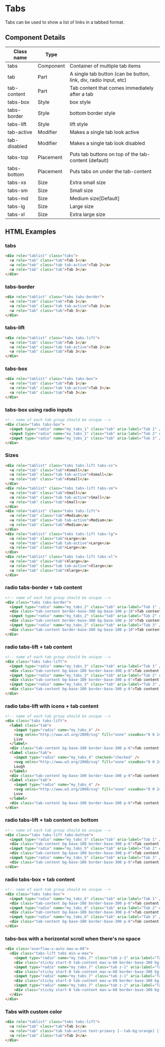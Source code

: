 # Tabs

Tabs can be used to show a list of links in a tabbed format.

## Component Details

| Class name | Type |  |
| --- | --- | --- |
| tabs | Component | Container of multiple tab items |
| tab | Part | A single tab button (can be button, link, div, radio input, etc) |
| tab-content | Part | Tab content that comes immediately after a tab |
| tabs-box | Style | box style |
| tabs-border | Style | bottom border style |
| tabs-lift | Style | lift style |
| tab-active | Modifier | Makes a single tab look active |
| tab-disabled | Modifier | Makes a single tab look disabled |
| tabs-top | Placement | Puts tab buttons on top of the tab-content (default) |
| tabs-bottom | Placement | Puts tabs on under the tab-content |
| tabs-xs | Size | Extra small size |
| tabs-sm | Size | Small size |
| tabs-md | Size | Medium size[Default] |
| tabs-lg | Size | Large size |
| tabs-xl | Size | Extra large size |

## HTML Examples

### tabs

```html
<div role="tablist" class="tabs">
  <a role="tab" class="tab">Tab 1</a>
  <a role="tab" class="tab tab-active">Tab 2</a>
  <a role="tab" class="tab">Tab 3</a>
</div>
```

### tabs-border

```html
<div role="tablist" class="tabs tabs-border">
  <a role="tab" class="tab">Tab 1</a>
  <a role="tab" class="tab tab-active">Tab 2</a>
  <a role="tab" class="tab">Tab 3</a>
</div>
```

### tabs-lift

```html
<div role="tablist" class="tabs tabs-lift">
  <a role="tab" class="tab">Tab 1</a>
  <a role="tab" class="tab tab-active">Tab 2</a>
  <a role="tab" class="tab">Tab 3</a>
</div>
```

### tabs-box

```html
<div role="tablist" class="tabs tabs-box">
  <a role="tab" class="tab">Tab 1</a>
  <a role="tab" class="tab tab-active">Tab 2</a>
  <a role="tab" class="tab">Tab 3</a>
</div>
```

### tabs-box using radio inputs

```html
<!-- name of each tab group should be unique -->
<div class="tabs tabs-box">
  <input type="radio" name="my_tabs_1" class="tab" aria-label="Tab 1" />
  <input type="radio" name="my_tabs_1" class="tab" aria-label="Tab 2" checked="checked" />
  <input type="radio" name="my_tabs_1" class="tab" aria-label="Tab 3" />
</div>
```

### Sizes

```html
<div role="tablist" class="tabs tabs-lift tabs-xs">
  <a role="tab" class="tab">Xsmall</a>
  <a role="tab" class="tab tab-active">Xsmall</a>
  <a role="tab" class="tab">Xsmall</a>
</div>
<div role="tablist" class="tabs tabs-lift tabs-sm">
  <a role="tab" class="tab">Small</a>
  <a role="tab" class="tab tab-active">Small</a>
  <a role="tab" class="tab">Small</a>
</div>
<div role="tablist" class="tabs tabs-lift">
  <a role="tab" class="tab">Medium</a>
  <a role="tab" class="tab tab-active">Medium</a>
  <a role="tab" class="tab">Medium</a>
</div>
<div role="tablist" class="tabs tabs-lift tabs-lg">
  <a role="tab" class="tab">Large</a>
  <a role="tab" class="tab tab-active">Large</a>
  <a role="tab" class="tab">Large</a>
</div>
<div role="tablist" class="tabs tabs-lift tabs-xl">
  <a role="tab" class="tab">Xlarge</a>
  <a role="tab" class="tab tab-active">Xlarge</a>
  <a role="tab" class="tab">Xlarge</a>
</div>
```

### radio tabs-border + tab content

```html
<!-- name of each tab group should be unique -->
<div class="tabs tabs-border">
  <input type="radio" name="my_tabs_2" class="tab" aria-label="Tab 1" />
  <div class="tab-content border-base-300 bg-base-100 p-10">Tab content 1</div>
  <input type="radio" name="my_tabs_2" class="tab" aria-label="Tab 2" checked="checked" />
  <div class="tab-content border-base-300 bg-base-100 p-10">Tab content 2</div>
  <input type="radio" name="my_tabs_2" class="tab" aria-label="Tab 3" />
  <div class="tab-content border-base-300 bg-base-100 p-10">Tab content 3</div>
</div>
```

### radio tabs-lift + tab content

```html
<!-- name of each tab group should be unique -->
<div class="tabs tabs-lift">
  <input type="radio" name="my_tabs_3" class="tab" aria-label="Tab 1" />
  <div class="tab-content bg-base-100 border-base-300 p-6">Tab content 1</div>
  <input type="radio" name="my_tabs_3" class="tab" aria-label="Tab 2" checked="checked" />
  <div class="tab-content bg-base-100 border-base-300 p-6">Tab content 2</div>
  <input type="radio" name="my_tabs_3" class="tab" aria-label="Tab 3" />
  <div class="tab-content bg-base-100 border-base-300 p-6">Tab content 3</div>
</div>
```

### radio tabs-lift with icons + tab content

```html
<!-- name of each tab group should be unique -->
<div class="tabs tabs-lift">
  <label class="tab">
    <input type="radio" name="my_tabs_4" />
    <svg xmlns="http://www.w3.org/2000/svg" fill="none" viewBox="0 0 24 24" stroke-width="1.5" stroke="currentColor" class="size-4 me-2"><path stroke-linecap="round" stroke-linejoin="round" d="M5.25 5.653c0-.856.917-1.398 1.667-.986l11.54 6.347a1.125 1.125 0 0 1 0 1.972l-11.54 6.347a1.125 1.125 0 0 1-1.667-.986V5.653Z" /></svg>
    Live
  </label>
  <div class="tab-content bg-base-100 border-base-300 p-6">Tab content 1</div>
  <label class="tab">
    <input type="radio" name="my_tabs_4" checked="checked" />
    <svg xmlns="http://www.w3.org/2000/svg" fill="none" viewBox="0 0 24 24" stroke-width="1.5" stroke="currentColor" class="size-4 me-2"><path stroke-linecap="round" stroke-linejoin="round" d="M15.182 15.182a4.5 4.5 0 0 1-6.364 0M21 12a9 9 0 1 1-18 0 9 9 0 0 1 18 0ZM9.75 9.75c0 .414-.168.75-.375.75S9 10.164 9 9.75 9.168 9 9.375 9s.375.336.375.75Zm-.375 0h.008v.015h-.008V9.75Zm5.625 0c0 .414-.168.75-.375.75s-.375-.336-.375-.75.168-.75.375-.75.375.336.375.75Zm-.375 0h.008v.015h-.008V9.75Z" /></svg>
    Laugh
  </label>
  <div class="tab-content bg-base-100 border-base-300 p-6">Tab content 2</div>
  <label class="tab">
    <input type="radio" name="my_tabs_4" />
    <svg xmlns="http://www.w3.org/2000/svg" fill="none" viewBox="0 0 24 24" stroke-width="1.5" stroke="currentColor" class="size-4 me-2"><path stroke-linecap="round" stroke-linejoin="round" d="M21 8.25c0-2.485-2.099-4.5-4.688-4.5-1.935 0-3.597 1.126-4.312 2.733-.715-1.607-2.377-2.733-4.313-2.733C5.1 3.75 3 5.765 3 8.25c0 7.22 9 12 9 12s9-4.78 9-12Z" /></svg>
    Love
  </label>
  <div class="tab-content bg-base-100 border-base-300 p-6">Tab content 3</div>
</div>
```

### radio tabs-lift + tab content on bottom

```html
<!-- name of each tab group should be unique -->
<div class="tabs tabs-lift tabs-bottom">
  <input type="radio" name="my_tabs_5" class="tab" aria-label="Tab 1" />
  <div class="tab-content bg-base-100 border-base-300 p-6">Tab content 1</div>
  <input type="radio" name="my_tabs_5" class="tab" aria-label="Tab 2" checked="checked" />
  <div class="tab-content bg-base-100 border-base-300 p-6">Tab content 2</div>
  <input type="radio" name="my_tabs_5" class="tab" aria-label="Tab 3" />
  <div class="tab-content bg-base-100 border-base-300 p-6">Tab content 3</div>
</div>
```

### radio tabs-box + tab content

```html
<!-- name of each tab group should be unique -->
<div class="tabs tabs-box">
  <input type="radio" name="my_tabs_6" class="tab" aria-label="Tab 1" />
  <div class="tab-content bg-base-100 border-base-300 p-6">Tab content 1</div>
  <input type="radio" name="my_tabs_6" class="tab" aria-label="Tab 2" checked="checked" />
  <div class="tab-content bg-base-100 border-base-300 p-6">Tab content 2</div>
  <input type="radio" name="my_tabs_6" class="tab" aria-label="Tab 3" />
  <div class="tab-content bg-base-100 border-base-300 p-6">Tab content 3</div>
</div>
```

### tabs-box with a horizontal scroll when there's no space

```html
<div class="overflow-x-auto max-w-60">
  <div class="tabs-lift tabs min-w-max">
    <input type="radio" name="my_tabs_7" class="tab z-1" aria-label="Tab title 1" />
    <div class="sticky start-0 tab-content max-w-60 border-base-300 bg-base-100 p-6">Tab content 1</div>
    <input type="radio" name="my_tabs_7" class="tab z-1" aria-label="Tab title 2" checked="checked" />
    <div class="sticky start-0 tab-content max-w-60 border-base-300 bg-base-100 p-6">Tab content 2</div>
    <input type="radio" name="my_tabs_7" class="tab z-1" aria-label="Tab title 3" />
    <div class="sticky start-0 tab-content max-w-60 border-base-300 bg-base-100 p-6">Tab content 3</div>
    <input type="radio" name="my_tabs_7" class="tab z-1" aria-label="Tab title 4" />
    <div class="sticky start-0 tab-content max-w-60 border-base-300 bg-base-100 p-6">Tab content 4</div>
  </div>
</div>
```

### Tabs with custom color

```html
<div role="tablist" class="tabs tabs-lift">
  <a role="tab" class="tab">Tab 1</a>
  <a role="tab" class="tab tab-active text-primary [--tab-bg:orange] [--tab-border-color:red]"> Tab 2</a>
  <a role="tab" class="tab">Tab 3</a>
</div>
```


